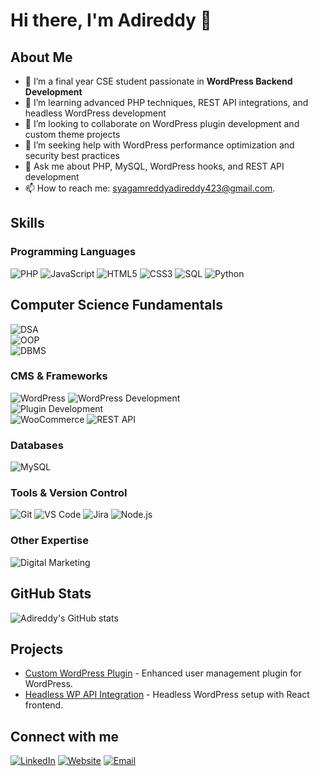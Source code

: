 # Hi there, I'm Adireddy 👋

<!-- GitHub profile picture displays automatically -->

## About Me
- 🔭 I’m a final year CSE student passionate in **WordPress Backend Development**
- 🌱 I’m learning advanced PHP techniques, REST API integrations, and headless WordPress development
- 👯 I’m looking to collaborate on WordPress plugin development and custom theme projects
- 🤔 I’m seeking help with WordPress performance optimization and security best practices
- 💬 Ask me about PHP, MySQL, WordPress hooks, and REST API development
- 📫 How to reach me: [syagamreddyadireddy423@gmail.com](mailto:syagamreddyadireddy423@gmail.com).

## Skills

### Programming Languages
![PHP](https://img.shields.io/badge/PHP-777BB4?style=for-the-badge&logo=php&logoColor=white)
![JavaScript](https://img.shields.io/badge/JavaScript-F7DF1E?style=for-the-badge&logo=javascript&logoColor=black)
![HTML5](https://img.shields.io/badge/HTML5-E34F26?style=for-the-badge&logo=html5&logoColor=white)
![CSS3](https://img.shields.io/badge/CSS3-1572B6?style=for-the-badge&logo=css3&logoColor=white)
![SQL](https://img.shields.io/badge/SQL-4479A1?style=for-the-badge&logo=mysql&logoColor=white)
![Python](https://img.shields.io/badge/Python-3776AB?style=for-the-badge&logo=python&logoColor=white)

## Computer Science Fundamentals  
![DSA](https://img.shields.io/badge/Data_Structures_&_Algorithms-8E44AD?style=for-the-badge&logo=codeforces&logoColor=white)  
![OOP](https://img.shields.io/badge/Object_Oriented_Programming-2980B9?style=for-the-badge&logo=codewars&logoColor=white)  
![DBMS](https://img.shields.io/badge/Database_Management_Systems-27AE60?style=for-the-badge&logo=databricks&logoColor=white)  


### CMS & Frameworks
![WordPress](https://img.shields.io/badge/WordPress-21759B?style=for-the-badge&logo=wordpress&logoColor=white)
![WordPress Development](https://img.shields.io/badge/WordPress_Development-21759B?style=for-the-badge&logo=wordpress&logoColor=white)  
![Plugin Development](https://img.shields.io/badge/Plugin_Development-5A5A5A?style=for-the-badge&logo=wordpress&logoColor=white)  
![WooCommerce](https://img.shields.io/badge/WooCommerce-96588A?style=for-the-badge&logo=woocommerce&logoColor=white)
![REST API](https://img.shields.io/badge/REST_API-4CAF50?style=for-the-badge&logo=rest-api&logoColor=white)

### Databases
![MySQL](https://img.shields.io/badge/MySQL-4479A1?style=for-the-badge&logo=mysql&logoColor=white)

### Tools & Version Control
![Git](https://img.shields.io/badge/Git-F05032?style=for-the-badge&logo=git&logoColor=white)
![VS Code](https://img.shields.io/badge/Visual_Studio_Code-007ACC?style=for-the-badge&logo=visual-studio-code&logoColor=white)
![Jira](https://img.shields.io/badge/Jira-0052CC?style=for-the-badge&logo=jira&logoColor=white)
![Node.js](https://img.shields.io/badge/Node.js-339933?style=for-the-badge&logo=node.js&logoColor=white)


### Other Expertise
![Digital Marketing](https://img.shields.io/badge/Digital_Marketing-FF6C37?style=for-the-badge&logo=marketing&logoColor=white)


## GitHub Stats
![Adireddy's GitHub stats](https://github-readme-stats.vercel.app/api?username=Adireddy113&show_icons=true&theme=radical)

## Projects
- [Custom WordPress Plugin](https://github.com/Adireddy113/custom-wordpress-plugin) - Enhanced user management plugin for WordPress.
- [Headless WP API Integration](https://github.com/Adireddy113/headless-wp-api) - Headless WordPress setup with React frontend.

## Connect with me
[![LinkedIn](https://img.shields.io/badge/LinkedIn-blue?style=for-the-badge&logo=linkedin&logoColor=white)](https://linkedin.com/in/syagamreddy-adireddy)
[![Website](https://img.shields.io/badge/Portfolio-Visit%20Now-blue?style=for-the-badge&logo=Google-chrome&logoColor=white)](https://portfolio.zenvita.in)
[![Email](https://img.shields.io/badge/Email-D14836?style=for-the-badge&logo=gmail&logoColor=white)](mailto:syagamreddyadireddy423@gmail.com)









